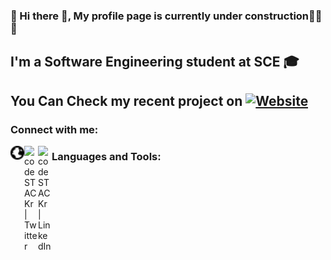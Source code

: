### 🚧 Hi there 👋, My profile page is currently under construction👷🏾 🚧


## I'm a Software Engineering student at SCE 🎓
## You Can Check my recent project on [![Website](https://img.shields.io/website?label=therandom.dev&style=for-the-badge&url=https%3A%2F%2Fcodestackr.com)](https://therandom.dev)

### Connect with me:

[<img align="left" alt="codeSTACKr.com" width="22px" src="https://raw.githubusercontent.com/iconic/open-iconic/master/svg/globe.svg" />][website]
[<img align="left" alt="codeSTACKr | Twitter" width="22px" src="https://cdn.jsdelivr.net/npm/simple-icons@v3/icons/twitter.svg" />][twitter]
[<img align="left" alt="codeSTACKr | LinkedIn" width="22px" src="https://cdn.jsdelivr.net/npm/simple-icons@v3/icons/linkedin.svg" />][linkedin]


### Languages and Tools:

<!--
**elad2235/elad2235** is a ✨ _special_ ✨ repository because its `README.md` (this file) appears on your GitHub profile.

Here are some ideas to get you started:

- 🔭 I’m currently working on ...
- 🌱 I’m currently learning ...
- 👯 I’m looking to collaborate on ...
- 🤔 I’m looking for help with ...
- 💬 Ask me about ...
- 📫 How to reach me: ...
- 😄 Pronouns: ...
- ⚡ Fun fact: ...
-->

[website]: https://therandom.dev
[twitter]: https://twitter.com/elad2235
[linkedin]: https://linkedin.com/in/elad-pezarker
